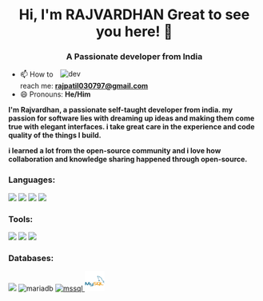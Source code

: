 
<h1 align="center">Hi, I'm RAJVARDHAN Great to see you here! 👋</h1>
<h3 align="center">A Passionate developer from India</h3>
<img align="right" alt="dev" width="400" src="https://www.pixelcrayons.com/blog/wp-content/uploads/2021/08/great-coder.gif">

- 📫 How to reach me: **rajpatil030797@gmail.com**
- 😄 Pronouns: **He/Him**
<p align="left"><b> I'm Rajvardhan, a passionate self-taught developer from india. my passion for software lies with dreaming up ideas and making them come true with elegant interfaces. i take great care in the experience and code quality of the things I build.

i learned a lot from the open-source community and i love how collaboration and knowledge sharing happened through open-source.</b></p>


<h3 align="left">Languages:</h3>
<p>
  <img src="https://img.shields.io/badge/Python-3776AB?style=for-the-badge&logo=python&logoColor=white" />
  <img src="https://img.shields.io/badge/HTML5-E34F26?style=for-the-badge&logo=html5&logoColor=white" />
  <img src="https://img.shields.io/badge/CSS3-1572B6?style=for-the-badge&logo=css3&logoColor=white" />
  <img src="https://img.shields.io/badge/JavaScript-323330?style=for-the-badge&logo=javascript&logoColor=F7DF1E" />
  </p>
  
<h3 align="left">Tools:</h3>
  <p>  
  <img src="https://img.shields.io/badge/Visual_Studio_Code-0078D4?style=for-the-badge&logo=visual%20studio%20code&logoColor=white" />
  <img width="150" src="https://www.fullstackpython.com/img/logos/pycharm.jpg" />  
  <img src="https://img.shields.io/badge/Visual_Studio-5C2D91?style=for-the-badge&logo=visual%20studio&logoColor=white" />  
</p>

<h3 align="left">Databases:</h3>
<p>
  <img src="https://img.shields.io/badge/MySQL-00000F?style=for-the-badge&logo=mysql&logoColor=white" /> 
  <img src="https://www.vectorlogo.zone/logos/mariadb/mariadb-icon.svg" alt="mariadb" width="40" height="40"/> </a> <a href="https://www.microsoft.com/en-us/sql-server" target="_blank" rel="noreferrer"> <img src="https://www.svgrepo.com/show/303229/microsoft-sql-server-logo.svg" alt="mssql" width="40" height="40"/> </a> <a href="https://www.mysql.com/" target="_blank" rel="noreferrer"> <img src="https://raw.githubusercontent.com/devicons/devicon/master/icons/mysql/mysql-original-wordmark.svg" alt="mysql" width="40" height="40"/>
</p>
